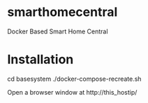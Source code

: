 # smarthomecentral
Docker Based Smart Home Central

# Installation

cd basesystem
./docker-compose-recreate.sh

Open a browser window at http://this_hostip/
